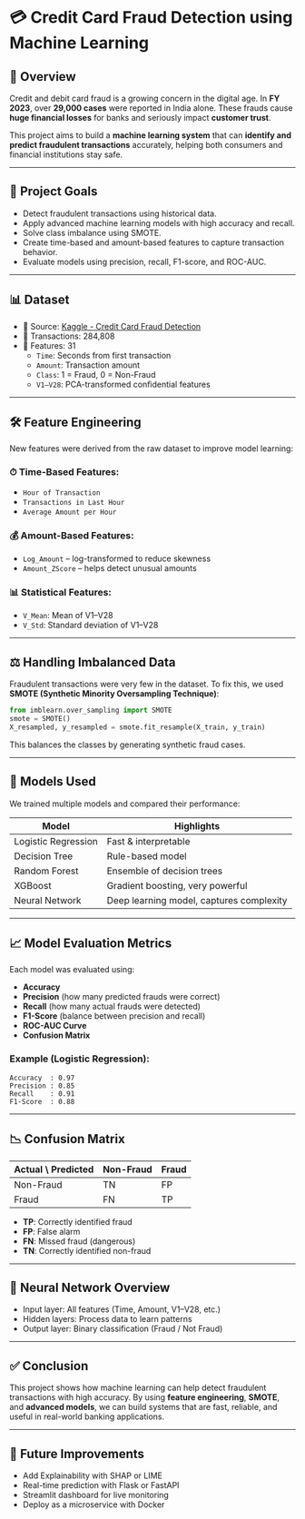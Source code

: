 
# 💳 Credit Card Fraud Detection using Machine Learning

## 🧠 Overview

Credit and debit card fraud is a growing concern in the digital age. In **FY 2023**, over **29,000 cases** were reported in India alone. These frauds cause **huge financial losses** for banks and seriously impact **customer trust**.

This project aims to build a **machine learning system** that can **identify and predict fraudulent transactions** accurately, helping both consumers and financial institutions stay safe.

---

## 🎯 Project Goals

- Detect fraudulent transactions using historical data.
- Apply advanced machine learning models with high accuracy and recall.
- Solve class imbalance using SMOTE.
- Create time-based and amount-based features to capture transaction behavior.
- Evaluate models using precision, recall, F1-score, and ROC-AUC.

---

## 📊 Dataset

- 📁 Source: [Kaggle - Credit Card Fraud Detection](https://www.kaggle.com/datasets/mlg-ulb/creditcardfraud)
- 🧾 Transactions: 284,808
- 🔢 Features: 31
  - `Time`: Seconds from first transaction
  - `Amount`: Transaction amount
  - `Class`: 1 = Fraud, 0 = Non-Fraud
  - `V1–V28`: PCA-transformed confidential features

---

## 🛠️ Feature Engineering

New features were derived from the raw dataset to improve model learning:

### ⏱ Time-Based Features:
- `Hour of Transaction`
- `Transactions in Last Hour`
- `Average Amount per Hour`

### 💰 Amount-Based Features:
- `Log_Amount` – log-transformed to reduce skewness
- `Amount_ZScore` – helps detect unusual amounts

### 📊 Statistical Features:
- `V_Mean`: Mean of V1–V28
- `V_Std`: Standard deviation of V1–V28

---

## ⚖️ Handling Imbalanced Data

Fraudulent transactions were very few in the dataset. To fix this, we used **SMOTE (Synthetic Minority Oversampling Technique)**:

```python
from imblearn.over_sampling import SMOTE
smote = SMOTE()
X_resampled, y_resampled = smote.fit_resample(X_train, y_train)
```

This balances the classes by generating synthetic fraud cases.

---

## 🤖 Models Used

We trained multiple models and compared their performance:

| Model               | Highlights                                |
|--------------------|--------------------------------------------|
| Logistic Regression| Fast & interpretable                      |
| Decision Tree       | Rule-based model                          |
| Random Forest       | Ensemble of decision trees                |
| XGBoost             | Gradient boosting, very powerful          |
| Neural Network      | Deep learning model, captures complexity  |

---

## 📈 Model Evaluation Metrics

Each model was evaluated using:

- **Accuracy**
- **Precision** (how many predicted frauds were correct)
- **Recall** (how many actual frauds were detected)
- **F1-Score** (balance between precision and recall)
- **ROC-AUC Curve**
- **Confusion Matrix**

### Example (Logistic Regression):

```
Accuracy  : 0.97
Precision : 0.85
Recall    : 0.91
F1-Score  : 0.88
```

---

## 📉 Confusion Matrix

| Actual \ Predicted | Non-Fraud | Fraud |
|---------------------|-----------|-------|
| Non-Fraud           | TN        | FP    |
| Fraud               | FN        | TP    |

- **TP**: Correctly identified fraud
- **FP**: False alarm
- **FN**: Missed fraud (dangerous)
- **TN**: Correctly identified non-fraud

---

## 🧠 Neural Network Overview

- Input layer: All features (Time, Amount, V1–V28, etc.)
- Hidden layers: Process data to learn patterns
- Output layer: Binary classification (Fraud / Not Fraud)

---

## ✅ Conclusion

This project shows how machine learning can help detect fraudulent transactions with high accuracy. By using **feature engineering**, **SMOTE**, and **advanced models**, we can build systems that are fast, reliable, and useful in real-world banking applications.

---

## 🚀 Future Improvements

- Add Explainability with SHAP or LIME
- Real-time prediction with Flask or FastAPI
- Streamlit dashboard for live monitoring
- Deploy as a microservice with Docker
